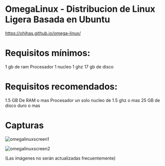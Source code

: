 # OmegaLinux - Distribucion de Linux Ligera Basada en Ubuntu
https://ohjhas.github.io/omega-linux/

# Requisitos mínimos:
1 gb de ram
Procesador 1 nucleo 1 ghz
17 gb de disco

# Requisitos recomendados:
1.5 GB De RAM o mas
Procesador un solo nucleo de 1.5 ghz o mas
25 GB de disco duro o mas

# Capturas


![omegalinuxscreen1](https://github.com/ohjhas/omega-linux/assets/145921712/72427b94-4f80-4fcd-ae80-54440d0a8aea)


![omegalinuxscreen2](https://github.com/ohjhas/omega-linux/assets/145921712/854122d2-e0f7-41e7-b466-d500609d0896)



(Las imágenes no serán actualizadas frecuentemente)
